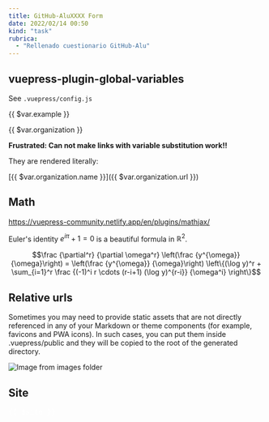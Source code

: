 ```yaml
---
title: GitHub-AluXXXX Form
date: 2022/02/14 00:50
kind: "task"
rubrica:
  - "Rellenado cuestionario GitHub-Alu"
---
```


## vuepress-plugin-global-variables

See `.vuepress/config.js`

{{ $var.example }}

{{ $var.organization }}

**Frustrated: Can not make links with variable substitution work!!**

They are rendered literally:

[{{ $var.organization.name }}]({{ $var.organization.url }})

## Math


<https://vuepress-community.netlify.app/en/plugins/mathjax/>

Euler's identity $e^{i\pi}+1=0$ is a beautiful formula in $\mathbb{R}^2$.

$$\frac {\partial^r} {\partial \omega^r} \left(\frac {y^{\omega}} {\omega}\right) 
= \left(\frac {y^{\omega}} {\omega}\right) \left\{(\log y)^r + \sum_{i=1}^r \frac {(-1)^i r \cdots (r-i+1) (\log y)^{r-i}} {\omega^i} \right\}$$

## Relative urls

Sometimes you may need to provide static assets that are not directly referenced in any of your Markdown or theme components (for example, favicons and PWA icons). In such cases, you can put them inside .vuepress/public and they will be copied to the root of the generated directory.

![Image from images folder](/images/ast.png)

## Site

<pre style="color: white">
{{ $site }}
</pre>

